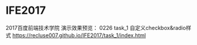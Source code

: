 # IFE2017
2017百度前端技术学院
演示效果预览：
0226 task_1 自定义checkbox&radio样式 https://recluse007.github.io/IFE2017/task_1/index.html
